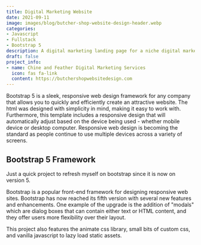 ```yaml
---
title: Digital Marketing Website
date: 2021-09-11 
image: images/blog/butcher-shop-website-design-header.webp
categories:
- Javascript
- Fullstack
- Bootstrap 5
description: A digital marketing landing page for a niche digital marketing agency
draft: false
project_info:
- name: Chine and Feather Digital Marketing Services
  icon: fas fa-link
  content: https://butchershopwebsitedesign.com
---
```


Bootstrap 5 is a sleek, responsive web design framework for any company that allows you to quickly and efficiently create an attractive website. The html was designed with simplicity in mind, making it easy to work with. Furthermore, this template includes a responsive design that will automatically adjust based on the device being used - whether mobile device or desktop computer. Responsive web design is becoming the standard as people continue to use multiple devices across a variety of screens.

## Bootstrap 5 Framework

Just a quick project to refresh myself on bootstrap since it is now on version 5. 

Bootstrap is a popular front-end framework for designing responsive web sites. Bootstrap has now reached its fifth version with several new features and enhancements. One example of the upgrade is the addition of "modals" which are dialog boxes that can contain either text or HTML content, and they offer users more flexibility over their layout.


This project also features the animate css library, small bits of custom css, and vanilla javascript to lazy load static assets.  